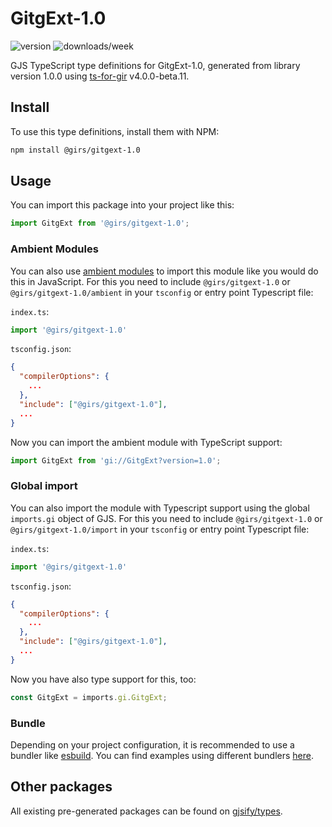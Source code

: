 
# GitgExt-1.0

![version](https://img.shields.io/npm/v/@girs/gitgext-1.0)
![downloads/week](https://img.shields.io/npm/dw/@girs/gitgext-1.0)


GJS TypeScript type definitions for GitgExt-1.0, generated from library version 1.0.0 using [ts-for-gir](https://github.com/gjsify/ts-for-gir) v4.0.0-beta.11.


## Install

To use this type definitions, install them with NPM:
```bash
npm install @girs/gitgext-1.0
```

## Usage

You can import this package into your project like this:
```ts
import GitgExt from '@girs/gitgext-1.0';
```

### Ambient Modules

You can also use [ambient modules](https://github.com/gjsify/ts-for-gir/tree/main/packages/cli#ambient-modules) to import this module like you would do this in JavaScript.
For this you need to include `@girs/gitgext-1.0` or `@girs/gitgext-1.0/ambient` in your `tsconfig` or entry point Typescript file:

`index.ts`:
```ts
import '@girs/gitgext-1.0'
```

`tsconfig.json`:
```json
{
  "compilerOptions": {
    ...
  },
  "include": ["@girs/gitgext-1.0"],
  ...
}
```

Now you can import the ambient module with TypeScript support: 

```ts
import GitgExt from 'gi://GitgExt?version=1.0';
```

### Global import

You can also import the module with Typescript support using the global `imports.gi` object of GJS.
For this you need to include `@girs/gitgext-1.0` or `@girs/gitgext-1.0/import` in your `tsconfig` or entry point Typescript file:

`index.ts`:
```ts
import '@girs/gitgext-1.0'
```

`tsconfig.json`:
```json
{
  "compilerOptions": {
    ...
  },
  "include": ["@girs/gitgext-1.0"],
  ...
}
```

Now you have also type support for this, too:

```ts
const GitgExt = imports.gi.GitgExt;
```

### Bundle

Depending on your project configuration, it is recommended to use a bundler like [esbuild](https://esbuild.github.io/). You can find examples using different bundlers [here](https://github.com/gjsify/ts-for-gir/tree/main/examples).

## Other packages

All existing pre-generated packages can be found on [gjsify/types](https://github.com/gjsify/types).

